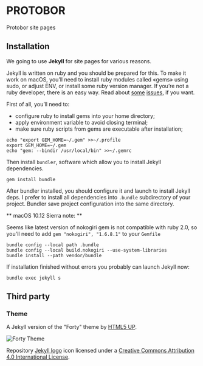 # PROTOBOR

Protobor site pages

## Installation

We going to use **Jekyll** for site pages for various reasons.

Jekyll is written on ruby and you should be prepared for this.
To make it work on macOS, you’ll need to install ruby modules called «gems» using sudo,
or adjust ENV, or install some ruby version manager. If you’re not a ruby developer,
there is an easy way. Read about [some](https://github.com/rubygems/rubygems/issues/660)
[issues](https://stackoverflow.com/questions/24507983/how-to-set-ruby-executable-in-gemrc), if you want.

First of all, you’ll need to:

 * configure ruby to install gems into your home directory;
 * apply environment variable to avoid closing terminal;
 * make sure ruby scripts from gems are executable after installation;

```
echo "export GEM_HOME=~/.gem" >>~/.profile
export GEM_HOME=~/.gem
echo "gem: --bindir /usr/local/bin" >>~/.gemrc
```

Then install `bundler`, software which allow you to install Jekyll dependencies.

```
gem install bundle
```

After bundler installed, you should configure it and launch to install Jekyll deps.
I prefer to install all dependencies into `.bundle` subdirectory of your project.
Bundler save project configuration into the same directory.

** macOS 10.12 Sierra note: **

Seems like latest version of nokogiri gem is not compatible with ruby 2.0,
so you'll need to add `gem "nokogiri", "1.6.8.1"` to your `Gemfile`

```
bundle config --local path .bundle
bundle config --local build.nokogiri --use-system-libraries
bundle install --path vendor/bundle
```

If installation finished without errors you probably can launch Jekyll now:

```
bundle exec jekyll s
```

## Third party

### Theme

A Jekyll version of the "Forty" theme by [HTML5 UP](https://html5up.net/).

![Forty Theme](assets/images/forty.jpg "Forty Theme")

Repository [Jekyll logo](https://github.com/jekyll/brand) icon licensed under a [Creative Commons Attribution 4.0 International License](http://choosealicense.com/licenses/cc-by-4.0/).
